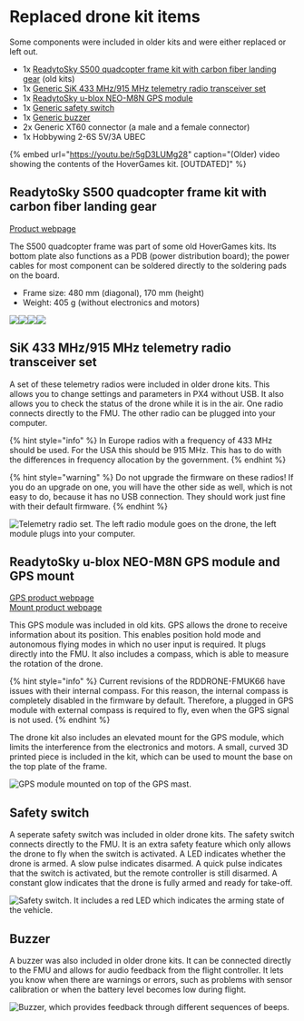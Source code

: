 # Replaced drone kit items

Some components were included in older kits and were either replaced or left out.

* 1x [ReadytoSky S500 quadcopter frame kit with carbon fiber landing gear](../userguide/getting-started/drone-kit-contents.md#readytosky-s500-quadcopter-frame-kit-with-carbon-fiber-landing-gear) \(old kits\)
* 1x [Generic SiK 433 MHz/915 MHz telemetry radio transceiver set](../userguide/getting-started/drone-kit-contents.md#sik-433-mhz-915-mhz-telemetry-radio-transceiver-set)
* 1x [ReadytoSky u-blox NEO-M8N GPS module](../userguide/getting-started/drone-kit-contents.md#readytosky-u-blox-neo-m-8-n-gps-module-and-gps-mount)
* 1x [Generic safety switch](../userguide/getting-started/drone-kit-contents.md#safety-switch)
* 1x [Generic buzzer](../userguide/getting-started/drone-kit-contents.md#buzzer)
* 2x Generic XT60 connector \(a male and a female connector\)
* 1x Hobbywing 2-6S 5V/3A UBEC

{% embed url="https://youtu.be/r5gD3LUMg28" caption="\(Older\) video showing the contents of the HoverGames kit. \[OUTDATED\]" %}

## ReadytoSky S500 quadcopter frame kit with carbon fiber landing gear

[Product webpage](http://www.readytosky.com/e_productshow/?422-Readytosky-S500-Quadcopter-Frame-Kit-with-Carbon-Fiber-Landing-Gear-422.html)

The S500 quadcopter frame was part of some old HoverGames kits. Its bottom plate also functions as a PDB \(power distribution board\); the power cables for most component can be soldered directly to the soldering pads on the board.

* Frame size: 480 mm \(diagonal\), 170 mm \(height\)
* Weight: 405 g \(without electronics and motors\)

![](../.gitbook/assets/s500framebox.jpg)![](../.gitbook/assets/s500framekitcontents.jpg)![](../.gitbook/assets/s500framecomponents.jpg)![](../.gitbook/assets/s500frameassembled.jpg)

## SiK 433 MHz/915 MHz telemetry radio transceiver set

A set of these telemetry radios were included in older drone kits. This allows you to change settings and parameters in PX4 without USB. It also allows you to check the status of the drone while it is in the air. One radio connects directly to the FMU. The other radio can be plugged into your computer.

{% hint style="info" %}
In Europe radios with a frequency of 433 MHz should be used. For the USA this should be 915 MHz. This has to do with the differences in frequency allocation by the government.
{% endhint %}

{% hint style="warning" %}
Do not upgrade the firmware on these radios! If you do an upgrade on one, you will have the other side as well, which is not easy to do, because it has no USB connection. They should work just fine with their default firmware.
{% endhint %}

![Telemetry radio set. The left radio module goes on the drone, the left module plugs into your computer.](../.gitbook/assets/readytoskytelemetry.jpg)

## ReadytoSky u-blox NEO-M8N GPS module and GPS mount

[GPS product webpage](http://www.readytosky.com/e_productshow/?527-Readytosky-Ublox-NEO-M8N-GPS--For-APM-and-Pixhawk-Flight-Controller-527.html)  
[Mount product webpage](http://www.readytosky.com/e_productshow/?955-Plastic-GPS-Antenna-Foldable-Mount-Holder-955.html)

This GPS module was included in old kits. GPS allows the drone to receive information about its position. This enables position hold mode and autonomous flying modes in which no user input is required. It plugs directly into the FMU. It also includes a compass, which is able to measure the rotation of the drone.

{% hint style="info" %}
Current revisions of the RDDRONE-FMUK66 have issues with their internal compass. For this reason, the internal compass is completely disabled in the firmware by default. Therefore, a plugged in GPS module with external compass is required to fly, even when the GPS signal is not used.
{% endhint %}

The drone kit also includes an elevated mount for the GPS module, which limits the interference from the electronics and motors. A small, curved 3D printed piece is included in the kit, which can be used to mount the base on the top plate of the frame.

![GPS module mounted on top of the GPS mast.](../.gitbook/assets/readytoskygps.jpg)

## Safety switch

A seperate safety switch was included in older drone kits. The safety switch connects directly to the FMU. It is an extra safety feature which only allows the drone to fly when the switch is activated. A LED indicates whether the drone is armed. A slow pulse indicates disarmed. A quick pulse indicates that the switch is activated, but the remote controller is still disarmed. A constant glow indicates that the drone is fully armed and ready for take-off.

![Safety switch. It includes a red LED which indicates the arming state of the vehicle.](../.gitbook/assets/safetyswitch.jpg)

## Buzzer

A buzzer was also included in older drone kits. It can be connected directly to the FMU and allows for audio feedback from the flight controller. It lets you know when there are warnings or errors, such as problems with sensor calibration or when the battery level becomes low during flight.

![Buzzer, which provides feedback through different sequences of beeps.](../.gitbook/assets/buzzer%20%281%29.jpg)

